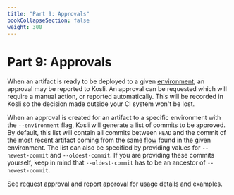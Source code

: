 ```yaml
---
title: "Part 9: Approvals"
bookCollapseSection: false
weight: 300
---
```

# Part 9: Approvals

When an artifact is ready to be deployed to a given [environment](/getting_started/environments/), an approval may be reported to Kosli. An approval can be requested which will require a manual action, or reported automatically. This will be recorded in Kosli so the decision made outside your CI system won't be lost.

When an approval is created for an artifact to a specific environment with the `--environment` flag, Kosli will generate a list of commits to be approved. By default, this list will contain all commits between `HEAD` and the commit of the most recent artifact coming from the same [flow](/getting_started/flows/) found in the given environment. The list can also be specified by providing values for `--newest-commit` and `--oldest-commit`. If you are providing these commits yourself, keep in mind that `--oldest-commit` has to be an ancestor of `--newest-commit`.

See [request approval](/client_reference/kosli_request_approval/) and [report approval](/client_reference/kosli_report_approval/) for usage details and examples. 
